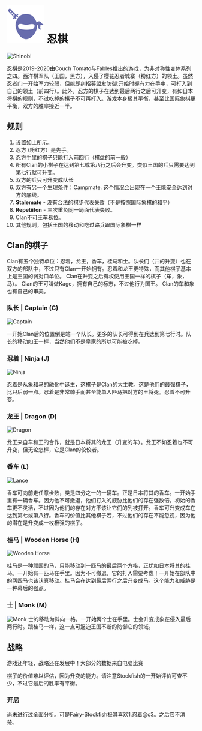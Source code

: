 # ![Shinobi chess](https://github.com/gbtami/pychess-variants/blob/master/static/icons/shinobi.svg) 忍棋

![Shinobi](https://github.com/gbtami/pychess-variants/blob/master/static/images/CVariantsGuide/Shinobi.png)

忍棋是2019-2020由Couch Tomato与Fables推出的游戏，为非对称性变体系列之四。西洋棋军队（王国，黑方），入侵了樱花忍者城寨（粉红方）的领土。虽然忍者门一开始军力较弱，但能即刻招募盟友防御:开始时握有力在手中，可打入到自己的领土（前四行）。此外，忍方的棋子在达到最后两行之后可升变，有如日本将棋的规则，不过吃掉的棋子不可再打入。游戏本身极其平衡，甚至比国际象棋更平衡，双方的胜率接近一半。
 
## 规则
1.	设置如上所示。
2.  忍方 (粉红方）是先手。
3.  忍方手里的棋子只能打入前四行（棋盘的前一般）
4.	所有Clan的小棋子在达到第七或第八行之后会升变。类似王国的兵只需要达到第七行就可升变。
5.	双方的兵只可升变成队长
6.	双方有另一个生理条件：Campmate. 这个情况会出现在一个王能安全达到对方的底线。
7.	**Stalemate**  - 没有合法的棋步代表失败（不是按照国际象棋的和平）
8.	**Repetiiton** - 三次重负同一局面代表失败。
9.	Clan不可王车易位。
10.	其他规则，包括王国的移动和吃过路兵跟国际象棋一样

## Clan的棋子

Clan有五个独特单位：忍着，龙王，香车，桂马和士。队长们（并的升变）也在双方的部队中，不过只有Clan一开始拥有。忍着和龙王更特殊，而其他棋子基本上是王国的弱对口单位。 Clan在升变之后有权使用王国一样的棋子（车，象，马）。 Clan的王可叫做Kage，拥有自己的标志，不过他行为国王。 Clan的车和象也有自己的审美。

### 队长 | Captain (C)

![Captain](https://github.com/gbtami/pychess-variants/blob/master/static/images/CVariantsGuide/ClanCaptain.png)

一开始Clan后的位置倒是站一个队长。更多的队长可得到在兵达到第七行时。队长的移动如王一样，当然他们不是皇家的所以可能被吃掉。

### 忍着 | Ninja (J)

![Ninja](https://github.com/gbtami/pychess-variants/blob/master/static/images/CVariantsGuide/Ninja.png)

忍着是从象和马的融化中诞生，这棋子是Clan的大主教。这是他们的最强棋子，比只后弱一点。忍着是非常棘手而甚至能单人匹马把对方的王将死。忍着不可升变。

### 龙王 | Dragon (D)

![Dragon](https://github.com/gbtami/pychess-variants/blob/master/static/images/CVariantsGuide/Dragon.png)

龙王来自车和王的合作，就是日本将其的龙王（升变的车）。龙王不如忍着也不可升变，但无论怎样，它是Clan的佼佼者。

### 香车 (L)

![Lance](https://github.com/gbtami/pychess-variants/blob/master/static/images/CVariantsGuide/Lance.png)

香车可向前走任意步数，类是四分之一的一辆车。正是日本将其的香车。一开始手里有一辆香车。因为他不可撤退，他们打入的威胁比他们的存在强数倍。初始的香车更不灵活，不过因为他们的存在对方不该让它们的列被打开。香车可升变成车在达到第七或第八行。香车的价值比其他棋子若，不过他们的存在不能忽视，因为他的潜在是升变成一枚极强的棋子。

### 桂马 | Wooden Horse (H)

![Wooden Horse](https://github.com/gbtami/pychess-variants/blob/master/static/images/CVariantsGuide/Horse.png)

桂马是一种顽固的马，只能移动到一匹马的最后两个方格，正犹如日本将其的桂马。一开始有一匹马在手里。因为不可撤退，它的打入需要考虑！一开始在部队中的两匹马也该认真移动。桂马会在达到最后两行之后升变成马。这个能力和威胁是一种幕后的强点。

### 士 | Monk (M)

![Monk](https://github.com/gbtami/pychess-variants/blob/master/static/images/CVariantsGuide/Monk.png)
士的移动为斜向一格。一开始两个士在手里。士会升变成象在侵入最后两行时。跟桂马一样，这一点可逼迫王国不断的防御它的领域。
 
## 战略
游戏还年轻，战略还在发展中！大部分的数据来自电脑比赛

棋子的价值难以评估，因为升变的能力。请注意Stockfish的一开始评价可查不少，不过它最后的胜率有平衡。

### 开局
尚未进行过全面分析。可是Fairy-Stockfish极其喜欢1.忍着@c3。之后它不清楚。